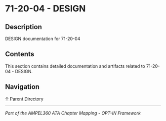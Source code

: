 # 71-20-04 - DESIGN

## Description

DESIGN documentation for 71-20-04

## Contents

This section contains detailed documentation and artifacts related to 71-20-04 - DESIGN.

## Navigation

[↑ Parent Directory](../README.md)

---

*Part of the AMPEL360 ATA Chapter Mapping - OPT-IN Framework*
